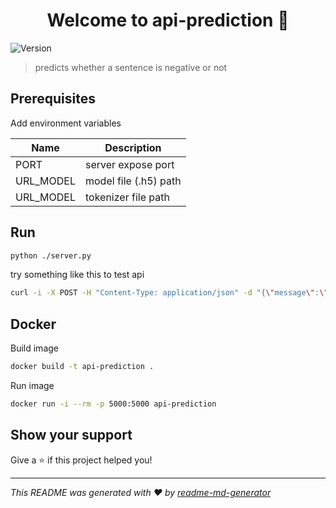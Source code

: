 <h1 align="center">Welcome to api-prediction 👋</h1>
<p>
  <img alt="Version" src="https://img.shields.io/badge/version-1.0.0-blue.svg?cacheSeconds=2592000" />
</p>

> predicts whether a sentence is negative or not

## Prerequisites

Add environment variables

| Name | Description |
| -- | -- |
| PORT | server expose port |
| URL_MODEL | model file (.h5) path |
| URL_MODEL | tokenizer file path |

## Run

```sh
python ./server.py
```

try something like this to test api
```sh
curl -i -X POST -H "Content-Type: application/json" -d "{\"message\":\"hello bob, how are you?\"}" http://localhost:5000/api/v1/analyses
```

## Docker

Build image
```sh
docker build -t api-prediction .
```

Run image
```sh
docker run -i --rm -p 5000:5000 api-prediction
```

## Show your support

Give a ⭐️ if this project helped you!

***
_This README was generated with ❤️ by [readme-md-generator](https://github.com/kefranabg/readme-md-generator)_